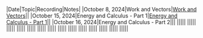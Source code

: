 |Date|Topic|Recording|Notes|
|October 8, 2024|Work and Vectors|[Work and Vectors](https://drive.google.com/file/d/1-8zKNiXHvrya8l0md8a5Jjv44IoHqLog/view?usp=drive_link)||
|October 15, 2024|Energy and Calculus - Part 1|[Energy and Calculus - Part 1](https://drive.google.com/file/d/1-R3lhHe3Kiur292NpIE3iA5nAbnlcdsT/view?usp=drive_link)||
|October 16, 2024|Energy and Calculus - Part 2|||
|||||
|||||
|||||
|||||
|||||
|||||
|||||
|||||
|||||
|||||
|||||
|||||
|||||
|||||
